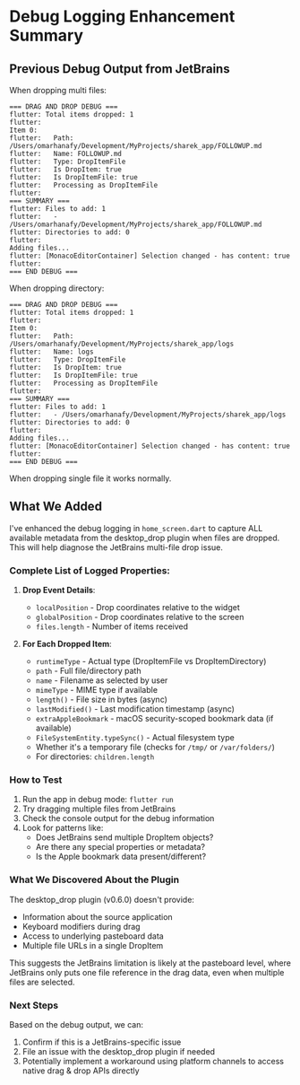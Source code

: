 # Debug Logging Enhancement Summary

## Previous Debug Output from JetBrains

When dropping multi files:
```
=== DRAG AND DROP DEBUG ===
flutter: Total items dropped: 1
flutter:
Item 0:
flutter:   Path: /Users/omarhanafy/Development/MyProjects/sharek_app/FOLLOWUP.md
flutter:   Name: FOLLOWUP.md
flutter:   Type: DropItemFile
flutter:   Is DropItem: true
flutter:   Is DropItemFile: true
flutter:   Processing as DropItemFile
flutter:
=== SUMMARY ===
flutter: Files to add: 1
flutter:   - /Users/omarhanafy/Development/MyProjects/sharek_app/FOLLOWUP.md
flutter: Directories to add: 0
flutter:
Adding files...
flutter: [MonacoEditorContainer] Selection changed - has content: true
flutter:
=== END DEBUG ===
```

When dropping directory:
```
=== DRAG AND DROP DEBUG ===
flutter: Total items dropped: 1
flutter:
Item 0:
flutter:   Path: /Users/omarhanafy/Development/MyProjects/sharek_app/logs
flutter:   Name: logs
flutter:   Type: DropItemFile
flutter:   Is DropItem: true
flutter:   Is DropItemFile: true
flutter:   Processing as DropItemFile
flutter:
=== SUMMARY ===
flutter: Files to add: 1
flutter:   - /Users/omarhanafy/Development/MyProjects/sharek_app/logs
flutter: Directories to add: 0
flutter:
Adding files...
flutter: [MonacoEditorContainer] Selection changed - has content: true
flutter:
=== END DEBUG ===
```

When dropping single file it works normally.

## What We Added

I've enhanced the debug logging in `home_screen.dart` to capture ALL available metadata from the desktop_drop plugin when files are dropped. This will help diagnose the JetBrains multi-file drop issue.

### Complete List of Logged Properties:

1. **Drop Event Details**:
   - `localPosition` - Drop coordinates relative to the widget
   - `globalPosition` - Drop coordinates relative to the screen
   - `files.length` - Number of items received

2. **For Each Dropped Item**:
   - `runtimeType` - Actual type (DropItemFile vs DropItemDirectory)
   - `path` - Full file/directory path
   - `name` - Filename as selected by user
   - `mimeType` - MIME type if available
   - `length()` - File size in bytes (async)
   - `lastModified()` - Last modification timestamp (async)
   - `extraAppleBookmark` - macOS security-scoped bookmark data (if available)
   - `FileSystemEntity.typeSync()` - Actual filesystem type
   - Whether it's a temporary file (checks for `/tmp/` or `/var/folders/`)
   - For directories: `children.length`

### How to Test

1. Run the app in debug mode: `flutter run`
2. Try dragging multiple files from JetBrains
3. Check the console output for the debug information
4. Look for patterns like:
   - Does JetBrains send multiple DropItem objects?
   - Are there any special properties or metadata?
   - Is the Apple bookmark data present/different?

### What We Discovered About the Plugin

The desktop_drop plugin (v0.6.0) doesn't provide:
- Information about the source application
- Keyboard modifiers during drag
- Access to underlying pasteboard data
- Multiple file URLs in a single DropItem

This suggests the JetBrains limitation is likely at the pasteboard level, where JetBrains only puts one file reference in the drag data, even when multiple files are selected.

### Next Steps

Based on the debug output, we can:
1. Confirm if this is a JetBrains-specific issue
2. File an issue with the desktop_drop plugin if needed
3. Potentially implement a workaround using platform channels to access native drag & drop APIs directly